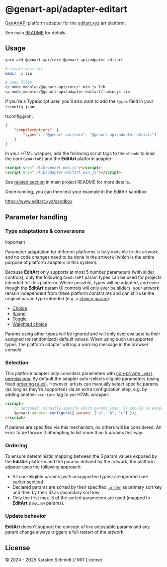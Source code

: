 # @genart-api/adapter-editart

[GenArtAPI](https://github.com/thi-ng/genart-api/) platform adapter for the
[editart.xyz](https://editart.xyz) art platform.

See main [README](https://github.com/thi-ng/genart-api/blob/main/README.md) for
details.

## Usage

```bash
yarn add @genart-api/core @genart-api/adpater-editart

# create dest dir
mkdir -p lib

# copy files
cp node_modules/@genart-api/core/*.min.js lib
cp node_modules/@genart-api/adapter-editart/*.min.js lib
```

If you're a TypeScript user, you'll also want to add the `types` field in your
`tsconfig.json`:

tsconfig.json:

```json
{
	"compilerOptions": {
		"types": ["@genart-api/core", "@genart-api/adapter-editart"]
	}
}
```

In your HTML wrapper, add the following script tags to the `<head>` to load the
core `GenArtAPI` and the **EditArt** platform adapter:

```html
<script src="./lib/genart.min.js"></script>
<script src="./lib/adapter-editart.min.js"></script>
```

See [related
section](https://github.com/thi-ng/genart-api/blob/main/README.md#use-in-your-own-projects-an-artists-hello-world)
in main project README for more details...

Once running, you can then test your example in the EditArt sandbox:

https://www.editart.xyz/sandbox

## Parameter handling

### Type adaptations & conversions

> [!IMPORTANT]
> Parameter adaptation for different platforms is fully invisible to the artwork
> and no code changes need to be done in the artwork (which is the entire
> purpose of platform adapters in this system).

Because **EditArt** only supports at most 5 number parameters (with slider
controls), only the following `GenArtAPI` param types can be used for projects
intended for this platform. Where possible, types will be adapted, and even
though the **EditArt** param UI controls will only ever be sliders, your artwork
remain independent from these platform constraints and can still use the
original param type intended (e.g. a [choice
param](https://github.com/thi-ng/genart-api/blob/main/README.md#choice-parameter)).

-   [Choice](https://github.com/thi-ng/genart-api/blob/main/README.md#choice-parameter)
-   [Range](https://github.com/thi-ng/genart-api/blob/main/README.md#range-parameter)
-   [Toggle](https://github.com/thi-ng/genart-api/blob/main/README.md#toggle-parameter)
-   [Weighted choice](https://github.com/thi-ng/genart-api/blob/main/README.md#weighted-choice-parameter)

Params using other types will be ignored and will only ever evaluate to their
assigned (or randomized) default values. When using such unsupported types, the
platform adapter will log a warning message in the browser console.

### Selection

This platform adapter only considers parameters with [non-private `.edit`
permissions](https://docs.thi.ng/genart-api/core/interfaces/ParamOpts.html#edit).
By default the adapter auto-selects eligible parameters (using fixed [ordering
rules](#ordering)). However, artists can manually select specific params (as
long as they're supported) via an extra configuration step, e.g. by adding
another `<script>` tag to yor HTML wrapper:

```html
<script>
	// optional: manually specify which params (max. 5) should be exposed
	$genart.adapter.configure({ params: ["a", "b", "c"] });
</script>
```

If params are specified via this mechanism, no others will be considered. An
error to be thrown if attempting to list more than 5 params this way.

### Ordering

To ensure deterministic mapping between the 5 param values exposed by the
**EditArt** platform and the params defined by the artwork, the platform adpater
uses the following approach:

-   All non-eligible params (with unsupported types) are ignored (see [earlier
    section](#type-adaptations--conversions))
-   Declared params are sorted by their specified
    [`.order`](https://docs.thi.ng/genart-api/core/interfaces/ParamOpts.html#order)
    as primary sort key and then by their ID as secondary sort key
-   Only the first max. 5 of the sorted parameters are used (mapped to
    **EditArt**'s `m0`...`m4` params).

### Update behavior

**EditArt** doesn't support the concept of live adjustable params and any param
change always triggers a full restart of the artwork.

## License

&copy; 2024 - 2025 Karsten Schmidt // MIT License
